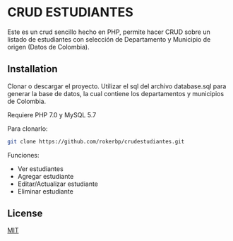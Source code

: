 # CRUD ESTUDIANTES

Este es un crud sencillo hecho en PHP, permite hacer CRUD sobre un listado de estudiantes con selección de Departamento y Municipio de origen (Datos de Colombia).

## Installation

Clonar o descargar el proyecto.
Utilizar el sql del archivo database.sql para generar la base de datos, la cual contiene los departamentos y municipios de Colombia.

Requiere PHP 7.0 y MySQL 5.7

Para clonarlo:

```bash
git clone https://github.com/rokerbp/crudestudiantes.git
```

Funciones:
- Ver estudiantes
- Agregar estudiante
- Editar/Actualizar estudiante
- Eliminar estudiante

## License
[MIT](https://choosealicense.com/licenses/mit/)
